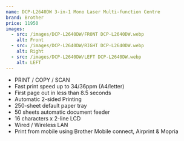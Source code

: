```yaml
---
name: DCP-L2640DW 3-in-1 Mono Laser Multi-function Centre
brand: Brother
price: 11950
images:
  - src: /images/DCP-L2640DW/FRONT DCP-L2640DW.webp
    alt: Front
  - src: /images/DCP-L2640DW/RIGHT DCP-L2640DW.webp
    alt: Right
  - src: /images/DCP-L2640DW/LEFT DCP-L2640DW.webp
    alt: LEFT
---
```


* PRINT / COPY / SCAN
* Fast print speed up to 34/36ppm (A4/letter)
* First page out in less than 8.5 seconds
* Automatic 2-sided Printing
* 250-sheet default paper tray
* 50 sheets automatic document feeder
* 16 characters x 2-line LCD
* Wired / Wireless LAN
* Print from mobile using Brother Mobile connect, Airprint & Mopria
